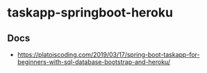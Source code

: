 # taskapp-springboot-heroku

## Docs
- https://platoiscoding.com/2019/03/17/spring-boot-taskapp-for-beginners-with-sql-database-bootstrap-and-heroku/
